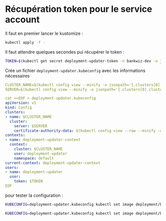 # Récupération token pour le service account

Il faut en premier lancer le kustomize :

```bash
kubectl apply -f -
```

Il faut attendre quelques secondes pui récupérer le token :

```bash
TOKEN=$(kubectl get secret deployment-updater-token -n bankwiz-dev -o jsonpath='{.data.token}' | base64 --decode)
```

Crée un fichier `deployment-updater.kubeconfig` avec les informations nécessaires

```yaml	
CLUSTER_NAME=$(kubectl config view --minify -o jsonpath='{.clusters[0].name}')
SERVER=$(kubectl config view --minify -o jsonpath='{.clusters[0].cluster.server}')

cat <<EOF > deployment-updater.kubeconfig
apiVersion: v1
kind: Config
clusters:
- name: $CLUSTER_NAME
  cluster:
    server: $SERVER
    certificate-authority-data: $(kubectl config view --raw --minify -o jsonpath='{.clusters[0].cluster.certificate-authority-data}')
contexts:
- name: deployment-updater-context
  context:
    cluster: $CLUSTER_NAME
    user: deployment-updater
    namespace: default
current-context: deployment-updater-context
users:
- name: deployment-updater
  user:
    token: $TOKEN
EOF
```

pour tester la configuration :

```bash
KUBECONFIG=deployment-updater.kubeconfig kubectl set image deployment/bankwiz-deployment bankwiz-server-container=ghcr.io/jbwittner/bankwiz_server:TAG-IMG -n bankwiz-dev
```

```bash
KUBECONFIG=deployment-updater.kubeconfig kubectl set image deployment/bankwiz-deployment bankwiz-server-container=ghcr.io/jbwittner/bankwiz_server:develop-500bbf45ab3bca2559c19c434c9f757880737df2 -n bankwiz-dev
```